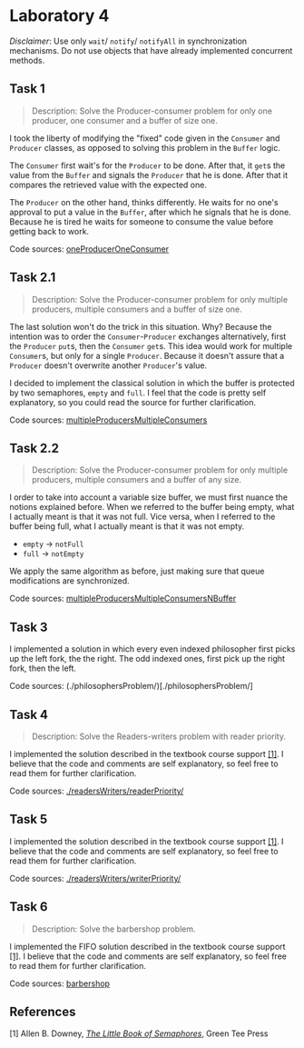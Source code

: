 # Laboratory 4

*Disclaimer*: Use only `wait`/ `notify`/ `notifyAll` in synchronization mechanisms. Do not use objects that have already implemented concurrent methods.

## Task 1

> Description: Solve the Producer-consumer problem for only one producer, one
> consumer and a buffer of size one.

I took the liberty of modifying the "fixed" code given in the `Consumer` and
`Producer` classes, as opposed to solving this problem in the `Buffer` logic.

The `Consumer` first wait's for the `Producer` to be done. After that, it
`get`s the value from the `Buffer` and signals the `Producer` that he is done.
After that it compares the retrieved value with the expected one.

The `Producer` on the other hand, thinks differently. He waits for no one's
approval to put a value in the `Buffer`, after which he signals that he is
done. Because he is tired he waits for someone to consume the value before
getting back to work.

Code sources:
[oneProducerOneConsumer](./oneProducerOneConsumer/)

## Task 2.1

> Description: Solve the Producer-consumer problem for only multiple producers,
> multiple consumers and a buffer of size one.

The last solution won't do the trick in this situation. Why? Because the
intention was to order the `Consumer`-`Producer` exchanges alternatively, first
the `Producer` `put`s, then the `Consumer` `get`s. This idea would work for
multiple `Consumer`s, but only for a single `Producer`. Because it doesn't
assure that a `Producer` doesn't overwrite another `Producer`'s value.

I decided to implement the classical solution in which the buffer is protected
by two semaphores, `empty` and `full`. I feel that the code is pretty self explanatory, so you could read the source for further clarification.

Code sources:
[multipleProducersMultipleConsumers](./multipleProducersMultipleConsumers/)

## Task 2.2

> Description: Solve the Producer-consumer problem for only multiple producers,
> multiple consumers and a buffer of any size.

I order to take into account a variable size buffer, we must first nuance the
notions explained before. When we referred to the buffer being empty, what I
actually meant is that it was not full. Vice versa, when I referred to the
buffer being full, what I actually meant is that it was not empty.

- `empty` -> `notFull`
- `full`  -> `notEmpty`

We apply the same algorithm as before, just making sure that queue
modifications are synchronized.

Code sources:
[multipleProducersMultipleConsumersNBuffer](./multipleProducersMultipleConsumersNBuffer/)

## Task 3

I implemented a solution in which every even indexed philosopher first
picks up the left fork, the the right. The odd indexed ones, first pick up the
right fork, then the left.

Code sources: (./philosophersProblem/)[./philosophersProblem/]

## Task 4

> Description: Solve the Readers-writers problem with reader priority.

I implemented the solution described in the textbook course support [[1]](#1). I
believe that the code and comments are self explanatory, so feel free to read
them for further clarification.

Code sources:
[./readersWriters/readerPriority/](./readersWriters/readerPriority/)

## Task 5

I implemented the solution described in the textbook course support [[1]](#1). I
believe that the code and comments are self explanatory, so feel free to read
them for further clarification.

Code sources:
[./readersWriters/writerPriority/](./readersWriters/writerPriority/)

## Task 6

> Description: Solve the barbershop problem.

I implemented the FIFO solution described in the textbook course support
[[1]](#1). I believe that the code and comments are self explanatory, so feel
free to read them for further clarification.

Code sources: [barbershop](./barbershop/)

## References

<a id="1">[1]</a> 
Allen B. Downey, [*The Little Book of Semaphores*](https://www.greenteapress.com/semaphores/),
Green Tee Press